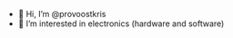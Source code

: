 - 👋 Hi, I’m @provoostkris
- 👀 I’m interested in electronics (hardware and software)


<!---
provoostkris/provoostkris is a ✨ special ✨ repository because its `README.md` (this file) appears on your GitHub profile.
You can click the Preview link to take a look at your changes.
--->
